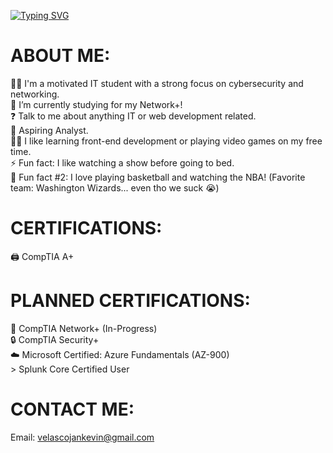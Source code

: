 [![Typing SVG](https://readme-typing-svg.demolab.com?font=Fira+Code&weight=600&size=24&pause=1000&color=36F75A&width=435&lines=Hi%2C+I'm+J.K.!;Welcome+to+my+profile!+%3AD)](https://git.io/typing-svg)
  
# ABOUT ME:
👨‍🎓 I'm a motivated IT student with a strong focus on cybersecurity and networking.<br>🌱 I’m currently studying for my Network+!<br>❓ Talk to me about anything IT or web development related.<br>🚀 Aspiring Analyst.</br> 🧑‍💻 I like learning front-end development or playing video games on my free time.</br> ⚡ Fun fact: I like watching a show before going to bed.</br> 🏀 Fun fact #2: I love playing basketball and watching the NBA! (Favorite team: Washington Wizards... even tho we suck 😭)

# CERTIFICATIONS:
🖨️ CompTIA A+ 

# PLANNED CERTIFICATIONS:
📶 CompTIA Network+ (In-Progress)<br> 🔒 CompTIA Security+<br> ☁️ Microsoft Certified: Azure Fundamentals (AZ-900)<br> > Splunk Core Certified User 

# CONTACT ME:
Email: velascojankevin@gmail.com



